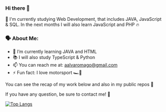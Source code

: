 ### Hi there 👋

🙌 I'm currently studying Web Development, that includes JAVA, JavaScript & SQL. In the next months I will also learn JavaScript and PHP 🔥

### 🗣️ About Me:

- 🧠 I’m currently learning JAVA and HTML
- 📚 I will also study TypeScript & Python
- 📫 You can reach me at: aalvaromago@gmail.com
- ⚡ Fun fact: I love motorsport 🏎️💨

You can see the recap of my work below and also in my public repos 👀

If you have any question, be sure to contact me! 🤙

[![Top Langs](https://github-readme-stats.vercel.app/api/top-langs/?username=alvaromago&theme=dark&layout=compact&langs_count=6)](https://github.com/anuraghazra/github-readme-stats)
